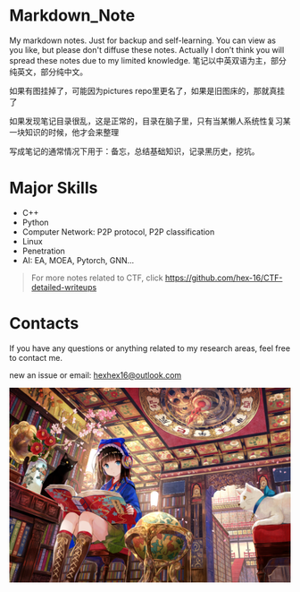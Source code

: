 # Markdown_Note

My markdown notes. Just for backup and self-learning. You can view as you like, but please don't diffuse these notes. Actually I don’t think you will spread these notes due to my limited knowledge. 笔记以中英双语为主，部分纯英文，部分纯中文。

如果有图挂掉了，可能因为pictures repo里更名了，如果是旧图床的，那就真挂了

如果发现笔记目录很乱，这是正常的，目录在脑子里，只有当某懒人系统性复习某一块知识的时候，他才会来整理

写成笔记的通常情况下用于：备忘，总结基础知识，记录黑历史，挖坑。

# Major Skills

- C++
- Python
- Computer Network: P2P protocol, P2P classification
- Linux
- Penetration
- AI: EA, MOEA, Pytorch, GNN...

> For more notes related to CTF, click https://github.com/hex-16/CTF-detailed-writeups

# Contacts

If you have any questions or anything related to my research areas, feel free to contact me.

new an issue or email: hexhex16@outlook.com

![](https://raw.githubusercontent.com/hex-16/pictures/master/ACG_pic/reading_book_ori.png)







